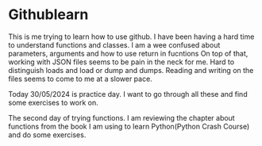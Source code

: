 # Githublearn
This is me trying to learn how to use github.
I have been having a hard time to understand functions and classes.
I am a wee confused about parameters, arguments and how to use return in fucntions
On top of that, working with JSON files seems to be pain in the neck for me.
Hard to distinguish loads and load or dump and dumps. Reading and writing on the
files seems to come to me at a slower pace.

Today 30/05/2024 is practice day. I want to go through all these and find some
exercises to work on.

The second day of trying functions. I am reviewing the chapter about functions
from the book I am using to learn Python(Python Crash Course) and do some
exercises.